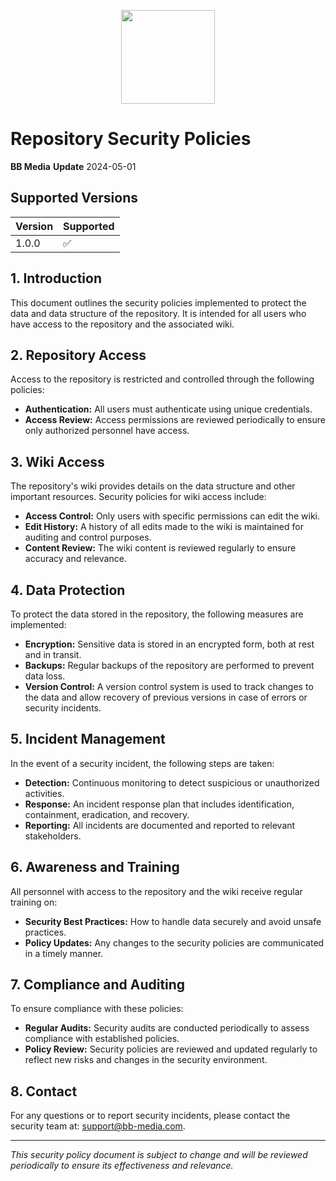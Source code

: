 <p align="center">
<image
  src="https://s3.invisionapp-cdn.com/storage.invisionapp.com/boards/files/183060432.png?x-amz-meta-iv=1&x-amz-meta-ck=cd20ea812f8ae161523111afa5aea5e8&AWSAccessKeyId=AKIAWCDCF6QSLTS7LRWT&Expires=1717200000&Signature=90X61ZsbGe2EneL7IRbEzerj7Oc%3D"
  height=150
  margin=0>
</p>
  
# Repository Security Policies

**BB Media**
**Update** 2024-05-01

## Supported Versions

| Version | Supported          |
| ------- | ------------------ |
| 1.0.0   | :white_check_mark: |

## 1. Introduction
This document outlines the security policies implemented to protect the data and data structure of the repository. It is intended for all users who have access to the repository and the associated wiki.

## 2. Repository Access
Access to the repository is restricted and controlled through the following policies:
- **Authentication:** All users must authenticate using unique credentials.
- **Access Review:** Access permissions are reviewed periodically to ensure only authorized personnel have access.

## 3. Wiki Access
The repository's wiki provides details on the data structure and other important resources. Security policies for wiki access include:
- **Access Control:** Only users with specific permissions can edit the wiki.
- **Edit History:** A history of all edits made to the wiki is maintained for auditing and control purposes.
- **Content Review:** The wiki content is reviewed regularly to ensure accuracy and relevance.

## 4. Data Protection
To protect the data stored in the repository, the following measures are implemented:
- **Encryption:** Sensitive data is stored in an encrypted form, both at rest and in transit.
- **Backups:** Regular backups of the repository are performed to prevent data loss.
- **Version Control:** A version control system is used to track changes to the data and allow recovery of previous versions in case of errors or security incidents.

## 5. Incident Management
In the event of a security incident, the following steps are taken:
- **Detection:** Continuous monitoring to detect suspicious or unauthorized activities.
- **Response:** An incident response plan that includes identification, containment, eradication, and recovery.
- **Reporting:** All incidents are documented and reported to relevant stakeholders.

## 6. Awareness and Training
All personnel with access to the repository and the wiki receive regular training on:
- **Security Best Practices:** How to handle data securely and avoid unsafe practices.
- **Policy Updates:** Any changes to the security policies are communicated in a timely manner.

## 7. Compliance and Auditing
To ensure compliance with these policies:
- **Regular Audits:** Security audits are conducted periodically to assess compliance with established policies.
- **Policy Review:** Security policies are reviewed and updated regularly to reflect new risks and changes in the security environment.

## 8. Contact
For any questions or to report security incidents, please contact the security team at: [support@bb-media.com](mailto:support@bb-media.com).

---

*This security policy document is subject to change and will be reviewed periodically to ensure its effectiveness and relevance.*
